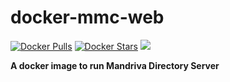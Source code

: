 docker-mmc-web
==============

[![Docker Pulls](https://img.shields.io/docker/pulls/osixia/mmc-web.svg)][hub]
[![Docker Stars](https://img.shields.io/docker/stars/osixia/mmc-web.svg)][hub]
[![](https://images.microbadger.com/badges/image/osixia/mmc-web.svg)](http://microbadger.com/images/osixia/mmc-web "Get your own image badge on microbadger.com")

[hub]: https://hub.docker.com/r/osixia/mmc-web/

**A docker image to run Mandriva Directory Server**
